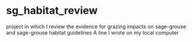 # sg_habitat_review
project in which I review the evidence for grazing impacts on sage-grouse and sage-grouse habitat guidelines
A line I wrote on my local computer
